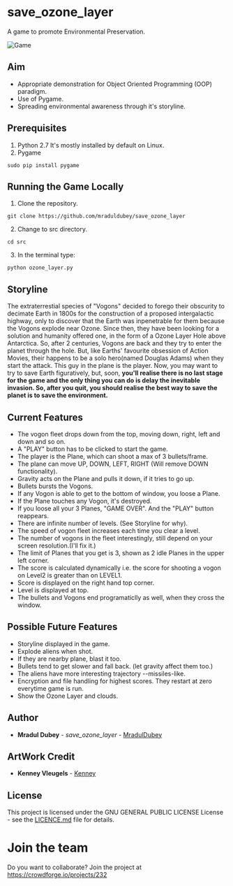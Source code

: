 # save_ozone_layer
A game to promote Environmental Preservation.

![Game](sample.gif?raw=true "Working Screenshot")



## Aim
- Appropriate demonstration for Object Oriented Programming (OOP) paradigm.
- Use of Pygame.
- Spreading environmental awareness through it's storyline.


## Prerequisites
1. Python 2.7
It's mostly installed by default on Linux.
2. Pygame
```
sudo pip install pygame
```


## Running the Game Locally
1. Clone the repository.
```
git clone https://github.com/mraduldubey/save_ozone_layer
```
2. Change to src directory.
```
cd src
```
3. In the terminal type:
```
python ozone_layer.py
```


## Storyline
The extraterrestial species of "Vogons" decided to forego their obscurity to decimate Earth in 1800s for the construction of a proposed intergalactic highway, only to discover that the Earth was inpenetrable for them because the Vogons explode near Ozone. Since then, they have been looking for a solution and humanity offered one, in the form of a Ozone Layer Hole above Antarctica. So, after 2 centuries, Vogons are back and they try to enter the planet through the hole. But, like Earths' favourite obsession of Action Movies, their happens to be a solo hero(named Douglas Adams) when they start the attack. This guy in the plane is the player. Now, you may want to try to save Earth figuratively, but, soon, **you'll realise there is no last stage for the game and the only thing you can do is delay the inevitable invasion. So, after you quit, you should realise the best way to save the planet is to save the environment.**


## Current Features
- The vogon fleet drops down from the top, moving down, right, left and down and so on.
- A "PLAY" button has to be clicked to start the game.
- The player is the Plane, which can shoot a max of 3 bullets/frame.
- The plane can move UP, DOWN, LEFT, RIGHT (Will remove DOWN functionality).
- Gravity acts on the Plane and pulls it down, if it tries to go up.
- Bullets bursts the Vogons. </li>
- If any Vogon is able to get to the bottom of window, you loose a Plane.
- If the Plane touches any Vogon, it's destroyed.</li>
- If you loose all your 3 Planes, "GAME OVER". And the "PLAY" button reappears.
- There are infinite number of levels. (See Storyline for why).
- The speed of vogon fleet increases each time you clear a level.
- The number of vogons in the fleet interestingly, still depend on your screen resolution.(I'll fix it.)
- The limit of Planes that you get is 3, shown as 2 idle Planes in the upper left corner.
- The score is calculated dynamically i.e. the score for shooting a vogon on Level2 is greater than on LEVEL1.
- Score is displayed on the right hand top corner.
- Level is displayed at top.
- The bullets and Vogons end programaticlly as well, when they cross the window.


## Possible Future Features
- Storyline displayed in the game.
- Explode aliens when shot.
- If they are nearby plane, blast it too.
- Bullets tend to get slower and fall back. (let gravity affect them too.)
- The aliens have more interesting trajectory --missiles-like.
- Encryption and file handling for highest scores. They restart at zero everytime game is run.  
- Show the Ozone Layer and clouds.


## Author

* **Mradul Dubey** - *save_ozone_layer* - [MradulDubey](https://github.com/mraduldubey)


## ArtWork Credit

* **Kenney Vleugels** - [Kenney](https://kenney.nl/assets/space-shooter-extension)


## License

This project is licensed under the GNU GENERAL PUBLIC LICENSE License - see the [LICENCE.md](LICENSE?raw=true "LICENCE") file for details.

# Join the team 
 Do you want to collaborate? Join the project at https://crowdforge.io/projects/232
